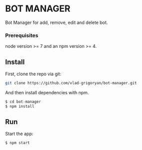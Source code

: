 # BOT MANAGER
Bot Manager for add, remove, edit and delete bot.
### Prerequisites
 node version >= 7 and an npm version >= 4.
## Install
First, clone the repo via git:
```bash
git clone https://github.com/vlad-grigoryan/bot-manager.git
```
And then install dependencies with npm.
```bash
$ cd bot-manager
$ npm install
```
## Run

Start the app:
```bash
$ npm start
```